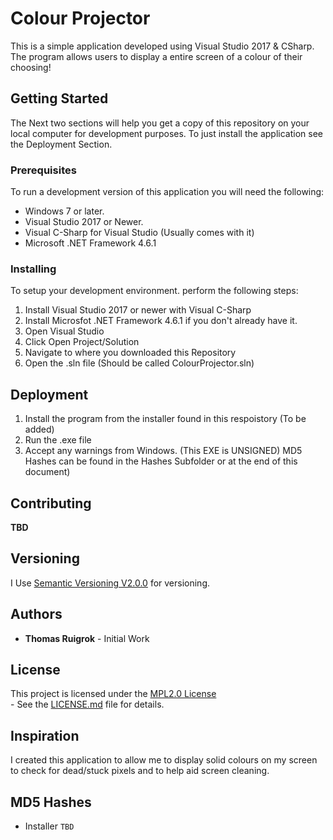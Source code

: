 # Colour Projector

This is a simple application developed using Visual Studio 2017 & CSharp. The program allows users to display a 
entire screen of a colour of their choosing!

## Getting Started

The Next two sections will help you get a copy of this repository on your local computer for development 
purposes. To just install the application see the Deployment Section.

### Prerequisites
To run a development version of this application you will need the following:
- Windows 7 or later.
- Visual Studio 2017 or Newer.
- Visual C-Sharp for Visual Studio (Usually comes with it)
- Microsoft .NET Framework 4.6.1

### Installing
To setup your development environment. perform the following steps:
1. Install Visual Studio 2017 or newer with Visual C-Sharp
2. Install Microsfot .NET Framework 4.6.1 if you don't already have it.
3. Open Visual Studio
4. Click Open Project/Solution
5. Navigate to where you downloaded this Repository
6. Open the .sln file (Should be called ColourProjector.sln)


## Deployment

1. Install the program from the installer found in this respoistory (To be added)
2. Run the .exe file
3. Accept any warnings from Windows. (This EXE is UNSIGNED) MD5 Hashes can be found in the Hashes Subfolder or 
at the end of this document)

## Contributing

**TBD**

## Versioning

I Use [Semantic Versioning V2.0.0](https://semver.org/spec/v2.0.0.html) for versioning.

## Authors

- **Thomas Ruigrok** - Initial Work

## License

This project is licensed under the [MPL2.0 License](https://www.mozilla.org/en-US/MPL/2.0/)\
\- See the [LICENSE.md](./LICENSE.md) file for details.

## Inspiration

I created this application to allow me to display solid colours on my screen to check for dead/stuck pixels and 
to help aid screen cleaning.

## MD5 Hashes

- Installer ``` TBD ```

